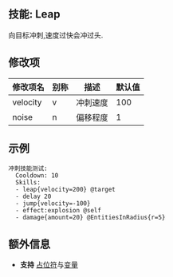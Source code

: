 技能: Leap
--------------------------

向目标冲刺,速度过快会冲过头.

修改项
----------

| 修改项名 | 别称    | 描述                                                                                                    | 默认值 |
|-----------|------------|----------------------------------------------------------------------------------------------------------------|---------------|
| velocity | v | 冲刺速度 | 100 |
| noise | n | 偏移程度 | 1 |

示例
--------

    冲刺技能测试:
      Cooldown: 10
      Skills:
      - leap{velocity=200} @target
      - delay 20
      - jump{velocity=-100}
      - effect:explosion @self
      - damage{amount=20} @EntitiesInRadius{r=5}

额外信息
--

- **支持** [占位符](/技能/占位符)与[变量](/技能/变量)